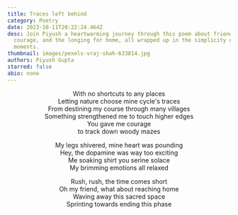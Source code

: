 ```yaml
---
title: Traces left behind
category: Poetry
date: 2023-10-11T20:22:24.464Z
desc: Join Piyush a heartwarming journey through this poem about friendship,
  courage, and the longing for home, all wrapped up in the simplicity of life's
  moments.
thumbnail: images/pexels-vraj-shah-633814.jpg
authors: Piyush Gupta
starred: false
abio: none
---
```


<!--StartFragment-->

<p style="text-align: center;align:center;">With no shortcuts to any places<br>Letting nature choose mine cycle's traces<br>From destining my course through many villages<br>Something strengthened me to touch higher edges<br>You gave me courage<br>to track down woody mazes</p>

<p style="text-align: center;align:center;">My legs shivered, mine heart was pounding<br>Hey, the dopamine was way too exciting<br>Me soaking shirt you serine solace<br>My brimming emotions all relaxed</p>

<p style="text-align: center;align:center;">Rush, rush, the time comes short<br>Oh my friend, what about reaching home<br>Waving away this sacred space<br>Sprinting towards ending this phase</p>

<!--EndFragment-->
